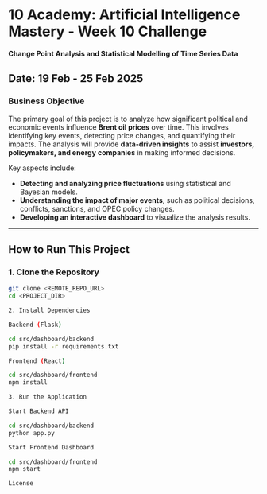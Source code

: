 
# 10 Academy: Artificial Intelligence Mastery - Week 10 Challenge  
**Change Point Analysis and Statistical Modelling of Time Series Data**  

## Date: 19 Feb - 25 Feb 2025  

### Business Objective  

The primary goal of this project is to analyze how significant political and economic events influence **Brent oil prices** over time. This involves identifying key events, detecting price changes, and quantifying their impacts. The analysis will provide **data-driven insights** to assist **investors, policymakers, and energy companies** in making informed decisions.  

Key aspects include:  
- **Detecting and analyzing price fluctuations** using statistical and Bayesian models.  
- **Understanding the impact of major events**, such as political decisions, conflicts, sanctions, and OPEC policy changes.  
- **Developing an interactive dashboard** to visualize the analysis results.  

---


## **How to Run This Project**  

### **1. Clone the Repository**  
```sh
git clone <REMOTE_REPO_URL>
cd <PROJECT_DIR>

2. Install Dependencies

Backend (Flask)

cd src/dashboard/backend
pip install -r requirements.txt

Frontend (React)

cd src/dashboard/frontend
npm install

3. Run the Application

Start Backend API

cd src/dashboard/backend
python app.py

Start Frontend Dashboard

cd src/dashboard/frontend
npm start

License
